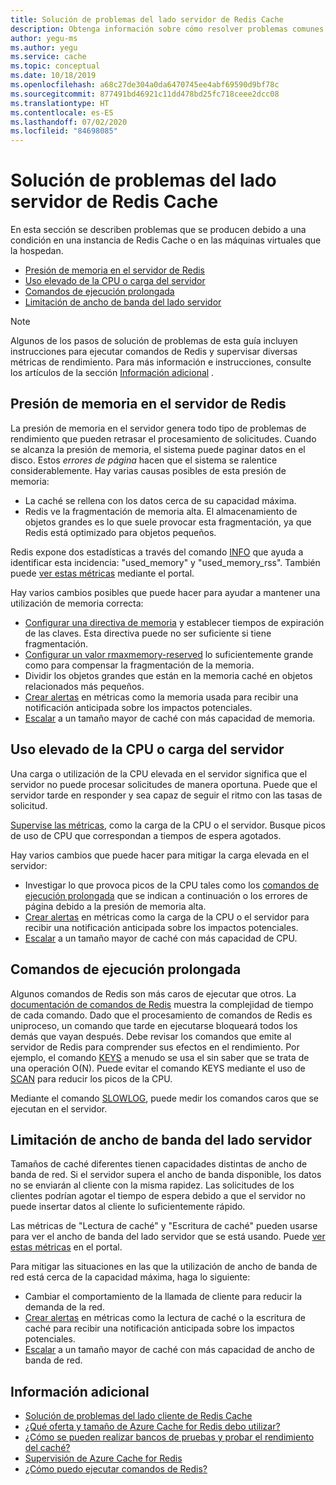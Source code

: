 ```yaml
---
title: Solución de problemas del lado servidor de Redis Cache
description: Obtenga información sobre cómo resolver problemas comunes del lado servidor con Azure Cache for Redis, como la presión de memoria, un uso elevado de la CPU, los comandos de larga duración o las limitaciones de ancho de banda.
author: yegu-ms
ms.author: yegu
ms.service: cache
ms.topic: conceptual
ms.date: 10/18/2019
ms.openlocfilehash: a68c27de304a0da6470745ee4abf69590d9bf78c
ms.sourcegitcommit: 877491bd46921c11dd478bd25fc718ceee2dcc08
ms.translationtype: HT
ms.contentlocale: es-ES
ms.lasthandoff: 07/02/2020
ms.locfileid: "84698085"
---
```

# <a name="troubleshoot-azure-cache-for-redis-server-side-issues"></a>Solución de problemas del lado servidor de Redis Cache

En esta sección se describen problemas que se producen debido a una condición en una instancia de Redis Cache o en las máquinas virtuales que la hospedan.

- [Presión de memoria en el servidor de Redis](#memory-pressure-on-redis-server)
- [Uso elevado de la CPU o carga del servidor](#high-cpu-usage-or-server-load)
- [Comandos de ejecución prolongada](#long-running-commands)
- [Limitación de ancho de banda del lado servidor](#server-side-bandwidth-limitation)

> [!NOTE]
> Algunos de los pasos de solución de problemas de esta guía incluyen instrucciones para ejecutar comandos de Redis y supervisar diversas métricas de rendimiento. Para más información e instrucciones, consulte los artículos de la sección [Información adicional](#additional-information) .
>

## <a name="memory-pressure-on-redis-server"></a>Presión de memoria en el servidor de Redis

La presión de memoria en el servidor genera todo tipo de problemas de rendimiento que pueden retrasar el procesamiento de solicitudes. Cuando se alcanza la presión de memoria, el sistema puede paginar datos en el disco. Estos _errores de página_ hacen que el sistema se ralentice considerablemente. Hay varias causas posibles de esta presión de memoria:

- La caché se rellena con los datos cerca de su capacidad máxima.
- Redis ve la fragmentación de memoria alta. El almacenamiento de objetos grandes es lo que suele provocar esta fragmentación, ya que Redis está optimizado para objetos pequeños.

Redis expone dos estadísticas a través del comando [INFO](https://redis.io/commands/info) que ayuda a identificar esta incidencia: "used_memory" y "used_memory_rss". También puede [ver estas métricas](cache-how-to-monitor.md#view-metrics-with-azure-monitor) mediante el portal.

Hay varios cambios posibles que puede hacer para ayudar a mantener una utilización de memoria correcta:

- [Configurar una directiva de memoria](cache-configure.md#maxmemory-policy-and-maxmemory-reserved) y establecer tiempos de expiración de las claves. Esta directiva puede no ser suficiente si tiene fragmentación.
- [Configurar un valor rmaxmemory-reserved](cache-configure.md#maxmemory-policy-and-maxmemory-reserved) lo suficientemente grande como para compensar la fragmentación de la memoria.
- Dividir los objetos grandes que están en la memoria caché en objetos relacionados más pequeños.
- [Crear alertas](cache-how-to-monitor.md#alerts) en métricas como la memoria usada para recibir una notificación anticipada sobre los impactos potenciales.
- [Escalar](cache-how-to-scale.md) a un tamaño mayor de caché con más capacidad de memoria.

## <a name="high-cpu-usage-or-server-load"></a>Uso elevado de la CPU o carga del servidor

Una carga o utilización de la CPU elevada en el servidor significa que el servidor no puede procesar solicitudes de manera oportuna. Puede que el servidor tarde en responder y sea capaz de seguir el ritmo con las tasas de solicitud.

[Supervise las métricas](cache-how-to-monitor.md#view-metrics-with-azure-monitor), como la carga de la CPU o el servidor. Busque picos de uso de CPU que correspondan a tiempos de espera agotados.

Hay varios cambios que puede hacer para mitigar la carga elevada en el servidor:

- Investigar lo que provoca picos de la CPU tales como los [comandos de ejecución prolongada](#long-running-commands) que se indican a continuación o los errores de página debido a la presión de memoria alta.
- [Crear alertas](cache-how-to-monitor.md#alerts) en métricas como la carga de la CPU o el servidor para recibir una notificación anticipada sobre los impactos potenciales.
- [Escalar](cache-how-to-scale.md) a un tamaño mayor de caché con más capacidad de CPU.

## <a name="long-running-commands"></a>Comandos de ejecución prolongada

Algunos comandos de Redis son más caros de ejecutar que otros. La [documentación de comandos de Redis](https://redis.io/commands) muestra la complejidad de tiempo de cada comando. Dado que el procesamiento de comandos de Redis es uniproceso, un comando que tarde en ejecutarse bloqueará todos los demás que vayan después. Debe revisar los comandos que emite al servidor de Redis para comprender sus efectos en el rendimiento. Por ejemplo, el comando [KEYS](https://redis.io/commands/keys) a menudo se usa el sin saber que se trata de una operación O(N). Puede evitar el comando KEYS mediante el uso de [SCAN](https://redis.io/commands/scan) para reducir los picos de la CPU.

Mediante el comando [SLOWLOG](https://redis.io/commands/slowlog), puede medir los comandos caros que se ejecutan en el servidor.

## <a name="server-side-bandwidth-limitation"></a>Limitación de ancho de banda del lado servidor

Tamaños de caché diferentes tienen capacidades distintas de ancho de banda de red. Si el servidor supera el ancho de banda disponible, los datos no se enviarán al cliente con la misma rapidez. Las solicitudes de los clientes podrían agotar el tiempo de espera debido a que el servidor no puede insertar datos al cliente lo suficientemente rápido.

Las métricas de "Lectura de caché" y "Escritura de caché" pueden usarse para ver el ancho de banda del lado servidor que se está usando. Puede [ver estas métricas](cache-how-to-monitor.md#view-metrics-with-azure-monitor) en el portal.

Para mitigar las situaciones en las que la utilización de ancho de banda de red está cerca de la capacidad máxima, haga lo siguiente:

- Cambiar el comportamiento de la llamada de cliente para reducir la demanda de la red.
- [Crear alertas](cache-how-to-monitor.md#alerts) en métricas como la lectura de caché o la escritura de caché para recibir una notificación anticipada sobre los impactos potenciales.
- [Escalar](cache-how-to-scale.md) a un tamaño mayor de caché con más capacidad de ancho de banda de red.

## <a name="additional-information"></a>Información adicional

- [Solución de problemas del lado cliente de Redis Cache](cache-troubleshoot-client.md)
- [¿Qué oferta y tamaño de Azure Cache for Redis debo utilizar?](cache-faq.md#what-azure-cache-for-redis-offering-and-size-should-i-use)
- [¿Cómo se pueden realizar bancos de pruebas y probar el rendimiento del caché?](cache-faq.md#how-can-i-benchmark-and-test-the-performance-of-my-cache)
- [Supervisión de Azure Cache for Redis](cache-how-to-monitor.md)
- [¿Cómo puedo ejecutar comandos de Redis?](cache-faq.md#how-can-i-run-redis-commands)
